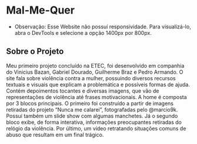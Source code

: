 # Mal-Me-Quer

* Observação: Esse Website não possuí responsividade. Para visualizá-lo, abra o DevTools e selecione a opção 1400px por 800px.

## Sobre o Projeto
Meu primeiro projeto concluído na ETEC, foi desenvolvido em companhia do Vinicius Bazan, Gabriel Dourado, Guilherme Braz e Pedro Armando. O site fala sobre violência contra a mulher, possuindo diversos recursos textuais e visuais que explicam a problemática e possíveis formas de ajuda. Contém depoimentos tocantes e diversas imagens, que vão de representações de violência até frases motivacionais.
A home é composta por 3 blocos principais. O primeiro foi construído a partir de imagens retiradas do projeto “Nunca me calarei”, fotografadas pelo @marcio9k. Possuí também um slide show com algumas manchetes. Já o segundo bloco exibe, de forma interativa, informações preocupantes retiradas do relógio da violência. Por último, um vídeo retratando situações comuns de abuso que resultam em um final trágico. 






